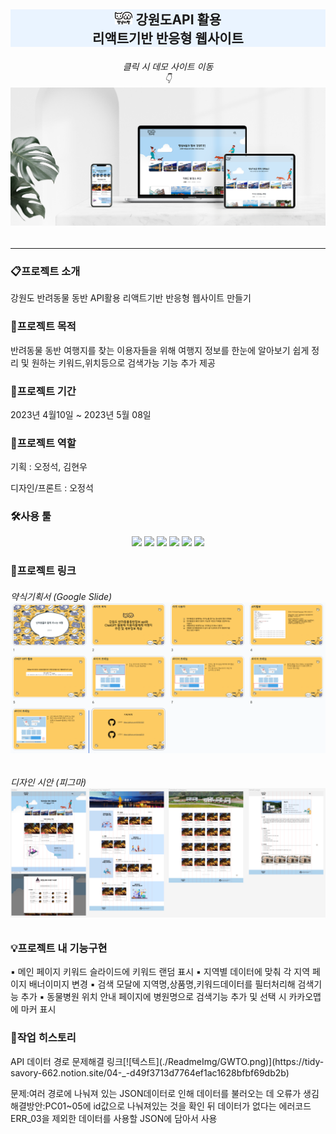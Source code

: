 ## <p align="center" style="background-color:#EAF4FF"><img src="./ReadmeImg/logo.png" height="20px"> <span>강원도API 활용<br>리액트기반 반응형 웹사이트</span> </p>

###### <p align="center">클릭 시 데모 사이트 이동 <br>👇[![텍스트](./ReadmeImg/siteImg.png)](https://jeong0214.github.io/Project04_ReactWeb/)</p>

---

### 📋프로젝트 소개

강원도 반려동물 동반 API활용 리액트기반 반응형 웹사이트 만들기

### 📌프로젝트 목적

반려동물 동반 여행지를 찾는 이용자들을 위해 여행지 정보를 한눈에 알아보기 쉽게 정리 및 원하는 키워드,위치등으로 검색가능 기능 추가 제공

### 📅프로젝트 기간

2023년 4월10일 ~ 2023년 5월 08일

### 👥프로젝트 역할

기획 : 오정석, 김현우

디자인/프론트 : 오정석

### 🛠사용 툴

<div align="center">
	<img src="https://img.shields.io/badge/HTML5-E34F26?style=flat&logo=HTML5&logoColor=white" />
	<img src="https://img.shields.io/badge/CSS3-1572B6?style=flat&logo=CSS3&logoColor=white" />
	<img src="https://img.shields.io/badge/JavaScript-F7DF1E?style=flat&logo=JavaScript&logoColor=white" />
	<img src="https://img.shields.io/badge/React-61DAFB?style=flat&logo=React&logoColor=white" />
	<img src="https://img.shields.io/badge/GitHub-181717?style=flat&logo=Github&logoColor=white" />
	<img src="https://img.shields.io/badge/Figma-F24e1e?style=flat&logo=Figma&logoColor=white" />
</div>

### 🔗프로젝트 링크

###### <p align="left">약식기획서 (Google Slide)[![텍스트](./ReadmeImg/briefPlan.png)](https://docs.google.com/presentation/d/1QlMgt9Q1HwoknFtCTHYVSkb39hF79r5V2cSc8E-BUy4/edit?usp=sharing)</p>
###### <p align="left">디자인 시안 (피그마)[![텍스트](./ReadmeImg/figma.png)](https://www.figma.com/file/X3dZkvNlJOnyDw3GPHWlcd/4%EC%B0%A8-%ED%94%84%EB%A1%9C%EC%A0%9D%ED%8A%B8_%EB%A9%8D%EB%83%A5%EC%9D%B4%EB%9E%91?node-id=0%3A1&t=y5UWV4usFotboNmd-1)</p>

### 💡프로젝트 내 기능구현

▪ 메인 페이지 키워드 슬라이드에 키워드 랜덤 표시
▪ 지역별 데이터에 맞춰 각 지역 페이지 배너이미지 변경
▪ 검색 모달에 지역명,상품명,키워드데이터를 필터처리해 검색기능 추가
▪ 동물병원 위치 안내 페이지에 병원명으로 검색기능 추가 및 선택 시 카카오맵에 마커 표시

### 📝작업 히스토리

<p align="left">API 데이터 경로 문제해결 링크[![텍스트](./ReadmeImg/GWTO.png)](https://tidy-savory-662.notion.site/04-_-d49f3713d7764ef1ac1628bfbf69db2b)</p>
문제:여러 경로에 나눠져 있는 JSON데이터로 인해 데이터를 불러오는 데 오류가 생김
해결방안:PC01~05에 id값으로 나눠져있는 것을 확인 뒤 데이터가 없다는 에러코드 ERR_03을 제외한 데이터를 사용할 JSON에 담아서 사용 
